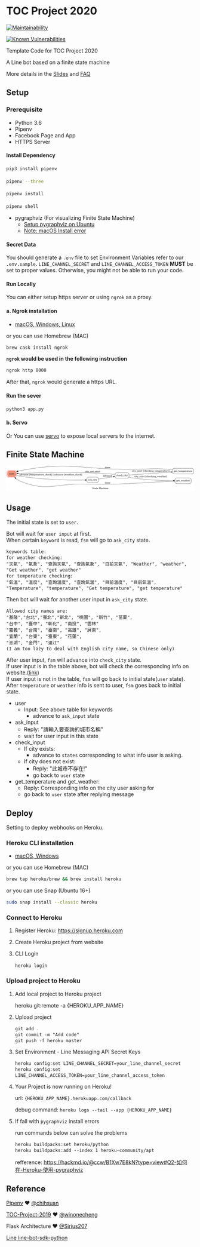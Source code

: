 # TOC Project 2020

[![Maintainability](https://api.codeclimate.com/v1/badges/dc7fa47fcd809b99d087/maintainability)](https://codeclimate.com/github/NCKU-CCS/TOC-Project-2020/maintainability)

[![Known Vulnerabilities](https://snyk.io/test/github/NCKU-CCS/TOC-Project-2020/badge.svg)](https://snyk.io/test/github/NCKU-CCS/TOC-Project-2020)


Template Code for TOC Project 2020

A Line bot based on a finite state machine

More details in the [Slides](https://hackmd.io/@TTW/ToC-2019-Project#) and [FAQ](https://hackmd.io/s/B1Xw7E8kN)

## Setup

### Prerequisite
* Python 3.6
* Pipenv
* Facebook Page and App
* HTTPS Server

#### Install Dependency
```sh
pip3 install pipenv

pipenv --three

pipenv install

pipenv shell
```

* pygraphviz (For visualizing Finite State Machine)
    * [Setup pygraphviz on Ubuntu](http://www.jianshu.com/p/a3da7ecc5303)
	* [Note: macOS Install error](https://github.com/pygraphviz/pygraphviz/issues/100)


#### Secret Data
You should generate a `.env` file to set Environment Variables refer to our `.env.sample`.
`LINE_CHANNEL_SECRET` and `LINE_CHANNEL_ACCESS_TOKEN` **MUST** be set to proper values.
Otherwise, you might not be able to run your code.

#### Run Locally
You can either setup https server or using `ngrok` as a proxy.

#### a. Ngrok installation
* [ macOS, Windows, Linux](https://ngrok.com/download)

or you can use Homebrew (MAC)
```sh
brew cask install ngrok
```

**`ngrok` would be used in the following instruction**

```sh
ngrok http 8000
```

After that, `ngrok` would generate a https URL.

#### Run the sever

```sh
python3 app.py
```

#### b. Servo

Or You can use [servo](http://serveo.net/) to expose local servers to the internet.


## Finite State Machine
![fsm](./fsm.png)

## Usage
The initial state is set to `user`.

Bot will wait for `user input` at first.  
When certain `keyword` is read, `fsm` will go to `ask_city` state.  
```
keywords table:
for weather checking:
"天氣", "氣象", "查詢天氣", "查詢氣象", "目前天氣", "Weather", "weather", "Get weather", "get weather"
for temperature checking:
"氣溫", "溫度", "查詢溫度", "查詢氣溫", "目前溫度", "目前氣溫", "Temperature", "temperature", "Get temperature", "get temperature"
```
Then bot will wait for another user input in `ask_city` state.
```
Allowed city names are:
"基隆","台北","臺北","新北", "桃園", "新竹", "苗栗", 
"台中", "臺中", "彰化", "南投", "雲林"
"嘉義", "台南", "臺南", "高雄", "屏東", 
"宜蘭", "台東", "臺東", "花蓮",
"澎湖", "金門", "連江"
(I am too lazy to deal with English city name, so Chinese only)
```
After user input, `fsm` will advance into `check_city` state.  
If user input is in the table above, bot will check the corresponding info on website.([link](https://www.cwb.gov.tw/V8/C/W/OBS_Map.html))  
If user input is not in the table, `fsm` will go back to initial state(`user` state).  
After `temperature` or `weather` info is sent to user, `fsm` goes back to initial state.   
* user
	* Input: See above table for keywords
		* advance to `ask_input` state
* ask_input
	* Reply: "請輸入要查詢的城市名稱"
	* wait for user input in this state
* check_input
	* If city exists:
		* advance to `states` corresponding to what info user is asking.
	* If city does not exist:
		* Reply: "此城市不存在!"
		* go back to `user` state
* get_temperature and get_weather:
	* Reply: Corresponding info on the city user asking for
	* go back to `user` state after replying message

## Deploy
Setting to deploy webhooks on Heroku.

### Heroku CLI installation

* [macOS, Windows](https://devcenter.heroku.com/articles/heroku-cli)

or you can use Homebrew (MAC)
```sh
brew tap heroku/brew && brew install heroku
```

or you can use Snap (Ubuntu 16+)
```sh
sudo snap install --classic heroku
```

### Connect to Heroku

1. Register Heroku: https://signup.heroku.com

2. Create Heroku project from website

3. CLI Login

	`heroku login`

### Upload project to Heroku

1. Add local project to Heroku project

	heroku git:remote -a {HEROKU_APP_NAME}

2. Upload project

	```
	git add .
	git commit -m "Add code"
	git push -f heroku master
	```

3. Set Environment - Line Messaging API Secret Keys

	```
	heroku config:set LINE_CHANNEL_SECRET=your_line_channel_secret
	heroku config:set LINE_CHANNEL_ACCESS_TOKEN=your_line_channel_access_token
	```

4. Your Project is now running on Heroku!

	url: `{HEROKU_APP_NAME}.herokuapp.com/callback`

	debug command: `heroku logs --tail --app {HEROKU_APP_NAME}`

5. If fail with `pygraphviz` install errors

	run commands below can solve the problems
	```
	heroku buildpacks:set heroku/python
	heroku buildpacks:add --index 1 heroku-community/apt
	```

	refference: https://hackmd.io/@ccw/B1Xw7E8kN?type=view#Q2-如何在-Heroku-使用-pygraphviz

## Reference
[Pipenv](https://medium.com/@chihsuan/pipenv-更簡單-更快速的-python-套件管理工具-135a47e504f4) ❤️ [@chihsuan](https://github.com/chihsuan)

[TOC-Project-2019](https://github.com/winonecheng/TOC-Project-2019) ❤️ [@winonecheng](https://github.com/winonecheng)

Flask Architecture ❤️ [@Sirius207](https://github.com/Sirius207)

[Line line-bot-sdk-python](https://github.com/line/line-bot-sdk-python/tree/master/examples/flask-echo)
